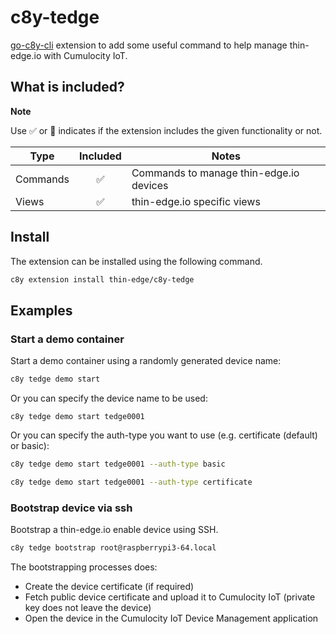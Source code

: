 # c8y-tedge

[go-c8y-cli](https://goc8ycli.netlify.app/) extension to add some useful command to help manage thin-edge.io with Cumulocity IoT.

## What is included?

**Note**

Use ✅ or 🔲 indicates if the extension includes the given functionality or not.


|Type|Included|Notes|
|----|:-:|-----|
|Commands|✅|Commands to manage thin-edge.io devices|
|Views|✅|thin-edge.io specific views|

## Install

The extension can be installed using the following command.

```sh
c8y extension install thin-edge/c8y-tedge
```

## Examples

### Start a demo container

Start a demo container using a randomly generated device name:

```sh
c8y tedge demo start
```

Or you can specify the device name to be used:

```
c8y tedge demo start tedge0001
```

Or you can specify the auth-type you want to use (e.g. certificate (default) or basic):

```sh
c8y tedge demo start tedge0001 --auth-type basic

c8y tedge demo start tedge0001 --auth-type certificate
```

### Bootstrap device via ssh

Bootstrap a thin-edge.io enable device using SSH.

```sh
c8y tedge bootstrap root@raspberrypi3-64.local
```

The bootstrapping processes does:

* Create the device certificate (if required)
* Fetch public device certificate and upload it to Cumulocity IoT (private key does not leave the device)
* Open the device in the Cumulocity IoT Device Management application
